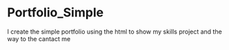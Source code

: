 # Portfolio_Simple
I create the simple portfolio using the html to show my skills project and the way to the cantact me

